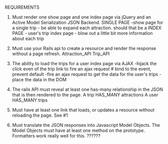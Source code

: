 REQUIREMENTS

1. Must render one show page and one index page via jQuery and an Active Model Serialization JSON Backend.
  SINGLE PAGE -show page for a single trip - be able to expand each attraction. should that be a 
  INDEX PAGE - user's trip index page - blow out a little bit more information about each trip

2. Must use your Rails api to create a resource and render the response without a page refresh.
  Attraction_API
  Trip_API

  1. The ability to load the trips for a user index page via AJAX
    -hijack the click even of the trip link to fire an ajax request   # bind to the event, prevent default
    -fire an ajax request to get the data for the user's trips
    -place the data in the DOM


3. The rails API must reveal at least one has-many relationship in the JSON that is then rendered to the page.
  A trip HAS_MANY attractions
  A user HAS_MANY trips

4. Must have at least one link that loads, or updates a resource without reloading the page.
  See #1

5. Must translate the JSON responses into Javascript Model Objects. The Model Objects must have at least one method on the prototype. Formatters work really well for this.
  ??????